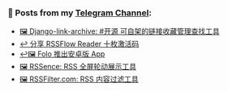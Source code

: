 ### 📰 Posts from my [Telegram Channel](https://t.me/s/aboutrss):
<!-- BLOG-POST-LIST:START -->
- [🖼 Django-link-archive: #开源 可自架的链接收藏管理查找工具](https://t.me/aboutrss/1517)
- [↩️ 分享 RSSFlow Reader 十枚激活码](https://t.me/aboutrss/1516)
- [↩️🖼 Folo 推出安卓版 App](https://t.me/aboutrss/1515)
- [🖼 RSSence: RSS 全屏轮动展示工具](https://t.me/aboutrss/1514)
- [🖼 RSSFilter.com: RSS 内容过滤工具](https://t.me/aboutrss/1513)
<!-- BLOG-POST-LIST:END -->

<!--
**AboutRSS/AboutRSS** is a ✨ _special_ ✨ repository because its `README.md` (this file) appears on your GitHub profile.

Here are some ideas to get you started:

- 🔭 I’m currently working on ...
- 🌱 I’m currently learning ...
- 👯 I’m looking to collaborate on ...
- 🤔 I’m looking for help with ...
- 💬 Ask me about ...
- 📫 How to reach me: ...
- 😄 Pronouns: ...
- ⚡ Fun fact: ...
-->
